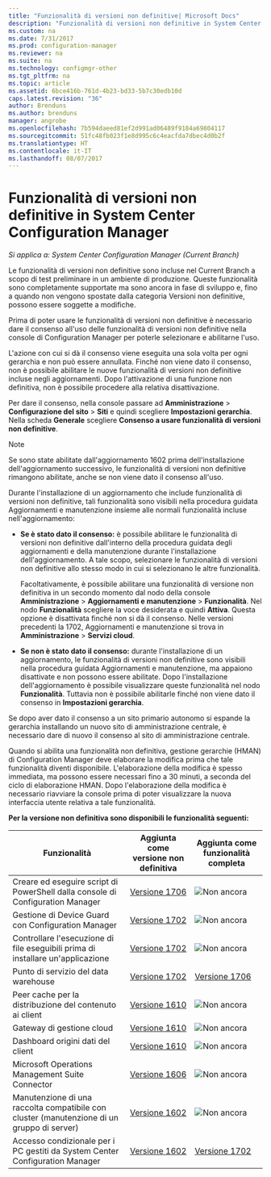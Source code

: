 ```yaml
---
title: "Funzionalità di versioni non definitive| Microsoft Docs"
description: "Funzionalità di versioni non definitive in System Center Configuration Manager"
ms.custom: na
ms.date: 7/31/2017
ms.prod: configuration-manager
ms.reviewer: na
ms.suite: na
ms.technology: configmgr-other
ms.tgt_pltfrm: na
ms.topic: article
ms.assetid: 6bce416b-761d-4b23-bd33-5b7c30edb10d
caps.latest.revision: "36"
author: Brenduns
ms.author: brenduns
manager: angrobe
ms.openlocfilehash: 7b594daeed81ef2d991ad06489f9184a69804117
ms.sourcegitcommit: 51fc48fb023f1e8d995c6c4eacfda7dbec4d0b2f
ms.translationtype: HT
ms.contentlocale: it-IT
ms.lasthandoff: 08/07/2017
---
```

# <a name="pre-release-features-in-system-center-configuration-manager"></a>Funzionalità di versioni non definitive in System Center Configuration Manager
*Si applica a: System Center Configuration Manager (Current Branch)*

Le funzionalità di versioni non definitive sono incluse nel Current Branch a scopo di test preliminare in un ambiente di produzione. Queste funzionalità sono completamente supportate ma sono ancora in fase di sviluppo e, fino a quando non vengono spostate dalla categoria Versioni non definitive, possono essere soggette a modifiche.

 Prima di poter usare le funzionalità di versioni non definitive è necessario dare il consenso all'uso delle funzionalità di versioni non definitive nella console di Configuration Manager per poterle selezionare e abilitarne l'uso.  

L'azione con cui si dà il consenso viene eseguita una sola volta per ogni gerarchia e non può essere annullata. Finché non viene dato il consenso, non è possibile abilitare le nuove funzionalità di versioni non definitive incluse negli aggiornamenti. Dopo l'attivazione di una funzione non definitiva, non è possibile procedere alla relativa disattivazione.

Per dare il consenso, nella console passare ad **Amministrazione** > **Configurazione del sito** > **Siti** e quindi scegliere **Impostazioni gerarchia**. Nella scheda **Generale** scegliere **Consenso a usare funzionalità di versioni non definitive**.

 > [!NOTE]
 > Se sono state abilitate dall'aggiornamento 1602 prima dell'installazione dell'aggiornamento successivo, le funzionalità di versioni non definitive rimangono abilitate, anche se non viene dato il consenso all'uso.

Durante l'installazione di un aggiornamento che include funzionalità di versioni non definitive, tali funzionalità sono visibili nella procedura guidata Aggiornamenti e manutenzione insieme alle normali funzionalità incluse nell'aggiornamento:
  - **Se è stato dato il consenso:** è possibile abilitare le funzionalità di versioni non definitive dall'interno della procedura guidata degli aggiornamenti e della manutenzione durante l'installazione dell'aggiornamento. A tale scopo, selezionare le funzionalità di versioni non definitive allo stesso modo in cui si selezionano le altre funzionalità.     

    Facoltativamente, è possibile abilitare una funzionalità di versione non definitiva in un secondo momento dal nodo della console **Amministrazione** > **Aggiornamenti e manutenzione** > **Funzionalità**. Nel nodo **Funzionalità** scegliere la voce desiderata e quindi **Attiva**. Questa opzione è disattivata finché non si dà il consenso. Nelle versioni precedenti la 1702, Aggiornamenti e manutenzione si trova in **Amministrazione** > **Servizi cloud**.
  -   **Se non è stato dato il consenso:** durante l'installazione di un aggiornamento, le funzionalità di versioni non definitive sono visibili nella procedura guidata Aggiornamenti e manutenzione, ma appaiono disattivate e non possono essere abilitate. Dopo l'installazione dell'aggiornamento è possibile visualizzare queste funzionalità nel nodo **Funzionalità**. Tuttavia non è possibile abilitarle finché non viene dato il consenso in **Impostazioni gerarchia**.

Se dopo aver dato il consenso a un sito primario autonomo si espande la gerarchia installando un nuovo sito di amministrazione centrale, è necessario dare di nuovo il consenso al sito di amministrazione centrale.

 Quando si abilita una funzionalità non definitiva, gestione gerarchie (HMAN) di Configuration Manager deve elaborare la modifica prima che tale funzionalità diventi disponibile. L'elaborazione della modifica è spesso immediata, ma possono essere necessari fino a 30 minuti, a seconda del ciclo di elaborazione HMAN. Dopo l'elaborazione della modifica è necessario riavviare la console prima di poter visualizzare la nuova interfaccia utente relativa a tale funzionalità.

**Per la versione non definitiva sono disponibili le funzionalità seguenti:**

 |Funzionalità          |Aggiunta come versione non definitiva | Aggiunta come funzionalità completa|  
|------------------|---------------------|---------------------|
| Creare ed eseguire script di PowerShell dalla console di Configuration Manager |  [Versione 1706](/sccm/apps/deploy-use/create-deploy-scripts)|![Non ancora](media/83c5d168-8faf-4e8e-920b-528e3c43ffd4.gif)|
| Gestione di Device Guard con Configuration Manager |  [Versione 1702](/sccm/protect/deploy-use/use-device-guard-with-configuration-manager)|![Non ancora](media/83c5d168-8faf-4e8e-920b-528e3c43ffd4.gif)|
| Controllare l'esecuzione di file eseguibili prima di installare un'applicazione  |   [Versione 1702](/sccm/apps/deploy-use/deploy-applications#how-to-check-for-running-executable-files-before-installing-an-application) |![Non ancora](media/83c5d168-8faf-4e8e-920b-528e3c43ffd4.gif)|
| Punto di servizio del data warehouse  |  [Versione 1702](/sccm/core/servers/manage/data-warehouse) |[Versione 1706](/sccm/core/servers/manage/data-warehouse)|
| Peer cache per la distribuzione del contenuto ai client |  [Versione 1610](/sccm/core/plan-design/hierarchy/client-peer-cache) |![Non ancora](media/83c5d168-8faf-4e8e-920b-528e3c43ffd4.gif)|
| Gateway di gestione cloud |  [Versione 1610](/sccm/core/clients/manage/plan-cloud-management-gateway) |![Non ancora](media/83c5d168-8faf-4e8e-920b-528e3c43ffd4.gif)|
| Dashboard origini dati del client |  [Versione 1610](/sccm/core/servers/deploy/configure/monitor-content-you-have-distributed#client-data-sources-dashboard) |![Non ancora](media/83c5d168-8faf-4e8e-920b-528e3c43ffd4.gif)|
| Microsoft Operations Management Suite Connector  | [Versione 1606](../../../core/clients/manage/sync-data-microsoft-operations-management-suite.md) |![Non ancora](media/83c5d168-8faf-4e8e-920b-528e3c43ffd4.gif)|
| Manutenzione di una raccolta compatibile con cluster (manutenzione di un gruppo di server)| [Versione 1602](../../../core/get-started/capabilities-in-technical-preview-1605.md#BKMK_ServerGroups)|![Non ancora](media/83c5d168-8faf-4e8e-920b-528e3c43ffd4.gif)|
|Accesso condizionale per i PC gestiti da System Center Configuration Manager | [Versione 1602](../../../protect/deploy-use/manage-access-to-o365-services-for-pcs-managed-by-sccm.md)     | [Versione 1702](/sccm/mdm/deploy-use/manage-access-to-services)                     |
